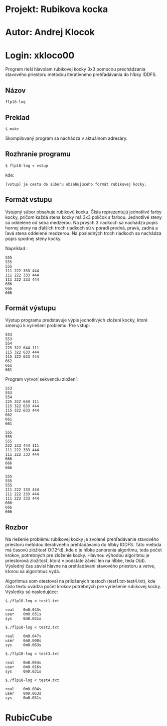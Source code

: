 # Projekt: Rubikova kocka
# Autor: Andrej Klocok
# Login: xkloco00
Program rieši hlavolam rubikovej kocky 3x3 pomocou prechádzania stavového priestoru metódou iteratívneho prehľadávania do hĺbky IDDFS.

## Názov
	flp18-log

## Preklad
	$ make

Skompilovaný program sa nachádza v aktuálnom adresáry.

## Rozhranie programu
	$ flp18-log < vstup
kde:

	[vstup] je cesta do súboru obsahujúceho formát rubíkovej kocky.

## Formát vstupu
Vstupný súbor obsahuje rubikovú kocku. Čísla reprezentujú jednotlivé farby kocky, pričom každá stena kocky má 3x3 políčok s farbou.
Jednotlivé steny sú oddelené od seba medzerou. Na prvých 3 riadkoch sa nachádza popis hornej steny na ďalších troch riadkoch sú v poradí predná, pravá, zadná a ľavá stena
oddelené medzerou. Na posledných troch riadkoch sa nachádza popis spodnej steny kocky.

Napríklad :
	
	555
	555
	555
	111 222 333 444
	111 222 333 444
	111 222 333 444
	666
	666
	666

## Formát výstupu
Výstup programu predstavuje výpis jednotlivých zložení kocky, ktoré smerujú k vyriešení problému.
Pre vstup:

	553
	553
	554
	225 322 644 111
	115 322 633 444
	115 322 633 444
	662
	661
	661
	
Program vytvorí sekvenciu zložení:

	553
	553
	554
	225 322 644 111
	115 322 633 444
	115 322 633 444
	662
	661
	661

	555
	555
	555	
	222 333 444 111
	111 222 333 444
	111 222 333 444
	666
	666
	666

	555
	555
	555
	111 222 333 444
	111 222 333 444
	111 222 333 444
	666
	666
	666

## Rozbor
Na riešenie problému rubikovej kocky je zvolené prehľadávanie stavového priestoru metódou iteratívneho prehľadávania do hĺbky IDDFS. Táto metóda má časovú zložitosť O(12^d), kde d je hĺbka zanorenia algoritmu, teda počet krokov, potrebných pre zloženie kocky. Hlavnou výhodou algoritmu je priestorová zložitosť, ktorá v podstate závisí len na hĺbke, teda O(d).
Výsledný čas závisí hlavne na prehľadávaní stavového priestoru a vetve, ktorou sa algoritmus vydá.

Algoritmus som otestoval na priložených testoch (test1.txt-test4.txt), kde číslo textu uvádza počet krokov potrebných pre vyriešenie rubikovej kocky. Výsledky sú nasledujúce:

	$./flp18-log < test1.txt

	real    0m0.043s
	user    0m0.031s
	sys     0m0.031s

	$./flp18-log < test2.txt

	real    0m0.047s
	user    0m0.000s
	sys     0m0.063s

	$./flp18-log < test3.txt

	real    0m0.054s
	user    0m0.016s
	sys     0m0.031s

	$./flp18-log < test4.txt

	real    0m0.084s
	user    0m0.063s
	sys     0m0.031s
# RubicCube
